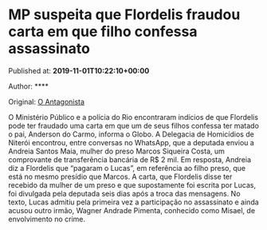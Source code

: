 
# MP suspeita que Flordelis fraudou carta em que filho confessa assassinato

Published at: **2019-11-01T10:22:10+00:00**

Author: ****

Original: [O Antagonista](https://www.oantagonista.com/brasil/mp-suspeita-que-flordelis-fraudou-carta-em-que-filho-confessa-assassinato/)

O Ministério Público e a polícia do Rio encontraram indícios de que Flordelis pode ter fraudado uma carta em que um de seus filhos confessa ter matado o pai, Anderson do Carmo, informa o Globo.
A Delegacia de Homicídios de Niterói encontrou, entre conversas no WhatsApp, que a deputada enviou a Andreia Santos Maia, mulher do preso Marcos Siqueira Costa, um comprovante de transferência bancária de R$ 2 mil.
Em resposta, Andreia diz a Flordelis que “pagaram o Lucas”, em referência ao filho preso, que está no mesmo presídio que Marcos.
A carta, que Flordelis disse ter recebido da mulher de um preso e que supostamente foi escrita por Lucas, foi divulgada pela deputada seis dias após a troca das mensagens. No texto, Lucas admitiu pela primeira vez a participação no assassinato e ainda acusou outro irmão, Wagner Andrade Pimenta, conhecido como Misael, de envolvimento no crime.
